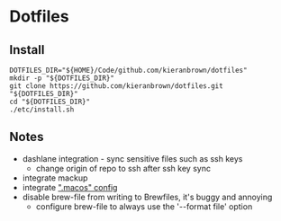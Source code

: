 # Dotfiles

## Install

```shell
DOTFILES_DIR="${HOME}/Code/github.com/kieranbrown/dotfiles"
mkdir -p "${DOTFILES_DIR}"
git clone https://github.com/kieranbrown/dotfiles.git "${DOTFILES_DIR}"
cd "${DOTFILES_DIR}"
./etc/install.sh
```

## Notes

- dashlane integration - sync sensitive files such as ssh keys
  - change origin of repo to ssh after ssh key sync
- integrate mackup
- integrate [".macos" config](https://github.com/driesvints/dotfiles/blob/main/.macos)
- disable brew-file from writing to Brewfiles, it's buggy and annoying
  - configure brew-file to always use the '--format file' option
